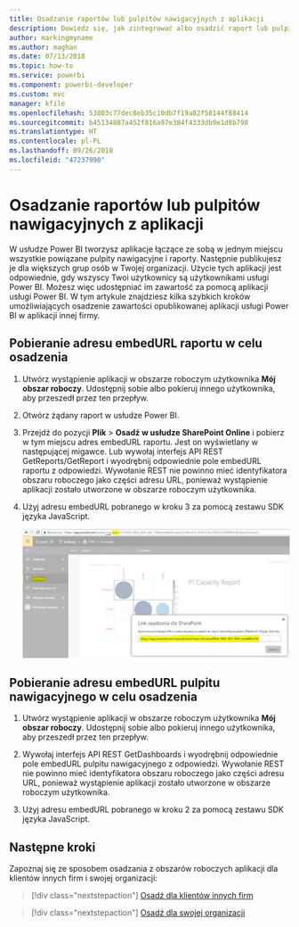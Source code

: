 ```yaml
---
title: Osadzanie raportów lub pulpitów nawigacyjnych z aplikacji
description: Dowiedz się, jak zintegrować albo osadzić raport lub pulpit nawigacyjny z aplikacji Power BI, a nie z obszaru roboczego aplikacji.
author: markingmyname
ms.author: maghan
ms.date: 07/13/2018
ms.topic: how-to
ms.service: powerbi
ms.component: powerbi-developer
ms.custom: mvc
manager: kfile
ms.openlocfilehash: 53803c77dec8eb35c10db7f19a82f58144f88414
ms.sourcegitcommit: b45134887a452f816a97e384f4333db9e1d8b798
ms.translationtype: HT
ms.contentlocale: pl-PL
ms.lasthandoff: 09/26/2018
ms.locfileid: "47237990"
---
```

# <a name="embed-reports-or-dashboards-from-apps"></a>Osadzanie raportów lub pulpitów nawigacyjnych z aplikacji

W usłudze Power BI tworzysz aplikacje łączące ze sobą w jednym miejscu wszystkie powiązane pulpity nawigacyjne i raporty. Następnie publikujesz je dla większych grup osób w Twojej organizacji. Użycie tych aplikacji jest odpowiednie, gdy wszyscy Twoi użytkownicy są użytkownikami usługi Power BI. Możesz więc udostępniać im zawartość za pomocą aplikacji usługi Power BI. W tym artykule znajdziesz kilka szybkich kroków umożliwiających osadzenie zawartości opublikowanej aplikacji usługi Power BI w aplikacji innej firmy.

## <a name="grab-a-report-embedurl-for-embedding"></a>Pobieranie adresu embedURL raportu w celu osadzenia

1. Utwórz wystąpienie aplikacji w obszarze roboczym użytkownika **Mój obszar roboczy**. Udostępnij sobie albo pokieruj innego użytkownika, aby przeszedł przez ten przepływ.

2. Otwórz żądany raport w usłudze Power BI.

3. Przejdź do pozycji **Plik** > **Osadź w usłudze SharePoint Online** i pobierz w tym miejscu adres embedURL raportu. Jest on wyświetlany w następującej migawce. Lub wywołaj interfejs API REST GetReports/GetReport i wyodrębnij odpowiednie pole embedURL raportu z odpowiedzi. Wywołanie REST nie powinno mieć identyfikatora obszaru roboczego jako części adresu URL, ponieważ wystąpienie aplikacji zostało utworzone w obszarze roboczym użytkownika.

4. Użyj adresu embedURL pobranego w kroku 3 za pomocą zestawu SDK języka JavaScript.

    ![Osadzanie z aplikacji](media/embed-from-apps/embed-from-app.png)

## <a name="grab-a-dashboard-embedurl-for-embedding"></a>Pobieranie adresu embedURL pulpitu nawigacyjnego w celu osadzenia

1. Utwórz wystąpienie aplikacji w obszarze roboczym użytkownika **Mój obszar roboczy**. Udostępnij sobie albo pokieruj innego użytkownika, aby przeszedł przez ten przepływ.

2. Wywołaj interfejs API REST GetDashboards i wyodrębnij odpowiednie pole embedURL pulpitu nawigacyjnego z odpowiedzi. Wywołanie REST nie powinno mieć identyfikatora obszaru roboczego jako części adresu URL, ponieważ wystąpienie aplikacji zostało utworzone w obszarze roboczym użytkownika.

3. Użyj adresu embedURL pobranego w kroku 2 za pomocą zestawu SDK języka JavaScript.

## <a name="next-steps"></a>Następne kroki

Zapoznaj się ze sposobem osadzania z obszarów roboczych aplikacji dla klientów innych firm i swojej organizacji:

> [!div class="nextstepaction"]
>[Osadź dla klientów innych firm](embed-sample-for-customers.md)

> [!div class="nextstepaction"]
>[Osadź dla swojej organizacji](embed-sample-for-your-organization.md)